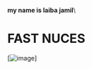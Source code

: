**my name is laiba jamil**\
# FAST NUCES
[![image](https://github.com/user-attachments/assets/d6b85e87-efe6-4936-8d1b-20f32f6e2927)]
